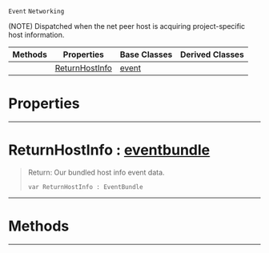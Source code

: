  `Event` `Networking`



(NOTE) Dispatched when the net peer host is acquiring project-specific host information.

|Methods|Properties|Base Classes|Derived Classes|
|---|---|---|---|
| |[ ReturnHostInfo](https://github.com/ZilchEngine/ZilchDocs/blob/master/code_reference/class_reference/acquirenethostinfo.markdown#returnhostinfo-zilch-engi)|[event](https://github.com/ZilchEngine/ZilchDocs/blob/master/code_reference/class_reference/event.markdown)| |


 #  Properties


---  
 #  ReturnHostInfo : [eventbundle](https://github.com/ZilchEngine/ZilchDocs/blob/master/code_reference/class_reference/eventbundle.markdown)

> Return: Our bundled host info event data.
> ``` lang=cpp, name=Nada
> var ReturnHostInfo : EventBundle


---  
 #  Methods


---  
 

 